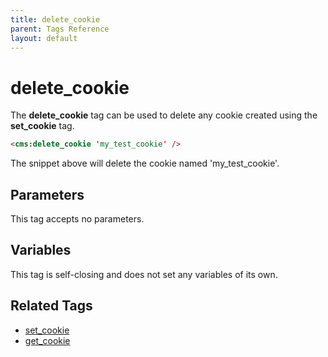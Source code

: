 ```yaml
---
title: delete_cookie
parent: Tags Reference
layout: default
---
```


# delete_cookie

The **delete\_cookie** tag can be used to delete any cookie created using the **set\_cookie** tag.

```html
<cms:delete_cookie 'my_test_cookie' />
```

The snippet above will delete the cookie named 'my\_test\_cookie'.

## Parameters

This tag accepts no parameters.

## Variables

This tag is self-closing and does not set any variables of its own.

## Related Tags

* [set\_cookie](../set_cookie.html)
* [get\_cookie](../get_cookie.html)
